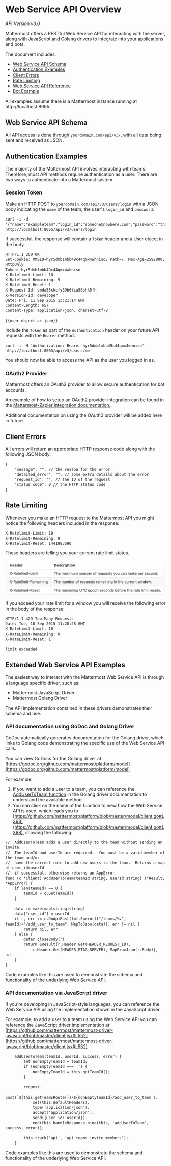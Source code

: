 # Web Service API Overview 

_API Version v3.0_

Mattermost offers a RESTful Web Service API for interacting with the server, along with JavaScript and Golang drivers to integrate into your applications and bots. 

The document includes: 

- [Web Service API Schema](https://docs.mattermost.com/developer/web-service.html#web-service-api-schema)
- [Authentication Examples](https://docs.mattermost.com/developer/web-service.html#authentication-examples)
- [Client Errors](https://docs.mattermost.com/developer/web-service.html#client-errors)
- [Rate Limiting](https://docs.mattermost.com/developer/web-service.html#rate-limiting)
- [Web Service API Reference](https://docs.mattermost.com/developer/api-reference.html)
- [Bot Example](https://github.com/mattermost/mattermost-bot-sample-golang)

All examples assume there is a Mattermost instance running at http://localhost:8065.

## Web Service API Schema

All API access is done through `yourdomain.com/api/v3/`, with all data being sent and received as JSON.

## Authentication Examples 

The majority of the Mattermost API involves interacting with teams. Therefore, most API methods require authentication as a user. There are two ways to authenticate into a Mattermost system.

### Session Token

Make an HTTP POST to `yourdomain.com/api/v3/users/login` with a JSON body indicating the `name` of the team, the user's `login_id` and `password`.

```
curl -i -d '{"name":"exampleteam","login_id":"someone@nowhere.com","password":"thisisabadpassword"}' http://localhost:8065/api/v3/users/login
```

If successful, the response will contain a `Token` header and a User object in the body.

```
HTTP/1.1 200 OK
Set-Cookie: MMSID=hyr5dmb1mbb49c44qmx4whniso; Path=/; Max-Age=2592000; HttpOnly
Token: hyr5dmb1mbb49c44qmx4whniso
X-Ratelimit-Limit: 10
X-Ratelimit-Remaining: 9
X-Ratelimit-Reset: 1
X-Request-Id: smda55ckcfy89b6tia58shk5fh
X-Version-Id: developer
Date: Fri, 11 Sep 2015 13:21:14 GMT
Content-Length: 657
Content-Type: application/json; charset=utf-8

{{user object as json}}
```

Include the `Token` as part of the `Authentication` header on your future API requests with the `Bearer` method.

```
curl -i -H 'Authorization: Bearer hyr5dmb1mbb49c44qmx4whniso' http://localhost:8065/api/v3/users/me
```

You should now be able to access the API as the user you logged in as.

### OAuth2 Provider

Mattermost offers an OAuth2 provider to allow secure authentication for bot accounts. 

An example of how to setup an OAuth2 provider integration can be found in the [Mattermost-Zapier integration documentation.](https://docs.mattermost.com/integrations/zapier.html#register-zapier-as-an-oauth-2-0-application). 

Additional documentation on using the OAuth2 provider will be added here in future. 

## Client Errors

All errors will return an appropriate HTTP response code along with the following JSON body:

```
{
    "message": "", // the reason for the error
    "detailed_error": "", // some extra details about the error
    "request_id": "", // the ID of the request
    "status_code": 0 // the HTTP status code
}
```

## Rate Limiting

Whenever you make an HTTP request to the Mattermost API you might notice the following headers included in the response:
```
X-Ratelimit-Limit: 10
X-Ratelimit-Remaining: 9
X-Ratelimit-Reset: 1441983590

```

These headers are telling you your current rate limit status.

![table](../images/web-service-table.png)

If you exceed your rate limit for a window you will receive the following error in the body of the response:
```
HTTP/1.1 429 Too Many Requests
Date: Tue, 10 Sep 2015 11:20:28 GMT
X-RateLimit-Limit: 10
X-RateLimit-Remaining: 0
X-RateLimit-Reset: 1

limit exceeded
```

## Extended Web Service API Examples

The easiest way to interact with the Mattermost Web Service API is through a language specific driver, such as: 

- Mattermost JavaScript Driver
- Mattermost Golang Driver 

The API implementation contained in these drivers demonstrates their schema and use. 

### API documentation using GoDoc and Golang Driver 

GoDoc automatically generates documentation for the Golang driver, which links to Golang code demonstrating the specific use of the Web Service API calls. 

You can view GoDocs for the Golang driver at: [https://godoc.org/github.com/mattermost/platform/model](https://godoc.org/github.com/mattermost/platform/model)

For example:

1. If you want to add a user to a team, you can reference the [AddUserToTeam function](https://godoc.org/github.com/mattermost/platform/model#Client.AddUserToTeam) in the Golang driver documentation to understand the available method 
2. You can click on the name of the function to view how the Web Service API is used, which leads you to [https://github.com/mattermost/platform/blob/master/model/client.go#L368](https://github.com/mattermost/platform/blob/master/model/client.go#L368), showing the following: 

```
//  AddUserToTeam adds a user directly to the team without sending an invite.
//  The teamId and userId are required.  You must be a valid member of the team and/or
//  have the correct role to add new users to the team.  Returns a map of user_id=userId
//  if successful, otherwise returns an AppError.
func (c *Client) AddUserToTeam(teamId string, userId string) (*Result, *AppError) {
	if len(teamId) == 0 {
		teamId = c.GetTeamId()
	}

	data := make(map[string]string)
	data["user_id"] = userId
	if r, err := c.DoApiPost(fmt.Sprintf("/teams/%v", teamId)+"/add_user_to_team", MapToJson(data)); err != nil {
		return nil, err
	} else {
		defer closeBody(r)
		return &Result{r.Header.Get(HEADER_REQUEST_ID),
			r.Header.Get(HEADER_ETAG_SERVER), MapFromJson(r.Body)}, nil
	}
}
```

Code examples like this are used to demonstrate the schema and functionality of the underlying Web Service API. 

### API documentation via JavaScript driver 

If you're developing in JavaScript-style languages, you can reference the Web Service API using the implementation shown in the JavaScript driver. 

For example, to add a user to a team using the Web Service API you can reference the JavaScript driver implementation at: 
[https://github.com/mattermost/mattermost-driver-javascript/blob/master/client.jsx#L552](https://github.com/mattermost/mattermost-driver-javascript/blob/master/client.jsx#L552)

```
    addUserToTeam(teamId, userId, success, error) {
        let nonEmptyTeamId = teamId;
        if (nonEmptyTeamId === '') {
            nonEmptyTeamId = this.getTeamId();
        }

        request.
            post(`${this.getTeamsRoute()}/${nonEmptyTeamId}/add_user_to_team`).
            set(this.defaultHeaders).
            type('application/json').
            accept('application/json').
            send({user_id: userId}).
            end(this.handleResponse.bind(this, 'addUserToTeam', success, error));

        this.track('api', 'api_teams_invite_members');
    }
```

Code examples like this are used to demonstrate the schema and functionality of the underlying Web Service API. 


